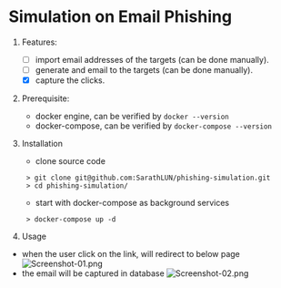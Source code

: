 # Simulation on Email Phishing

1. Features:
    - [ ] import email addresses of the targets (can be done manually).
    - [ ] generate and email to the targets (can be done manually).
    - [X] capture the clicks.
2. Prerequisite:
    - docker engine, can be verified by `docker --version`
    - docker-compose, can be verified by `docker-compose --version`
2. Installation

   - clone source code
   ```shell
    > git clone git@github.com:SarathLUN/phishing-simulation.git 
    > cd phishing-simulation/
    ``` 
   - start with docker-compose as background services
   ```shell
    > docker-compose up -d
    ```
3. Usage
- when the user click on the link, will redirect to below page
![Screenshot-01.png](./images/Screenshot-01.png)
- the email will be captured in database
![Screenshot-02.png](./images/Screenshot-02.png)
